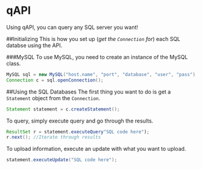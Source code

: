 # qAPI
Using qAPI, you can query any SQL server you want! 

##Initializing
This is how you set up (*get the *`Connection`* for*) each SQL databse using the API.

###MySQL
To use MySQL, you need to create an instance of the MySQL class.
```java
MySQL sql = new MySQL("host.name", "port", "database", "user", "pass");
Connection c = sql.openConnection();
```

##Using the SQL Databases
The first thing you want to do is get a `Statement` object from the `Connection`.
```java
Statement statement = c.createStatement();
```
To query, simply execute query and go through the results.
```java
ResultSet r = statement.executeQuery"SQL code here");
r.next(); //Iterate through results
```
To upload information, execute an update with what you want to upload.
```java
statement.executeUpdate("SQL code here");
```

